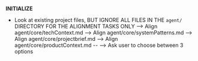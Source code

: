**INITIALIZE**
- Look at existing project files, BUT IGNORE ALL FILES IN THE `agent/` DIRECTORY FOR THE ALIGNMENT TASKS ONLY
--> Align agent/core/techContext.md
--> Align agent/core/systemPatterns.md
--> Align agent/core/projectbrief.md 
--> Align agent/core/productContext.md
-- --> Ask user to choose between 3 options